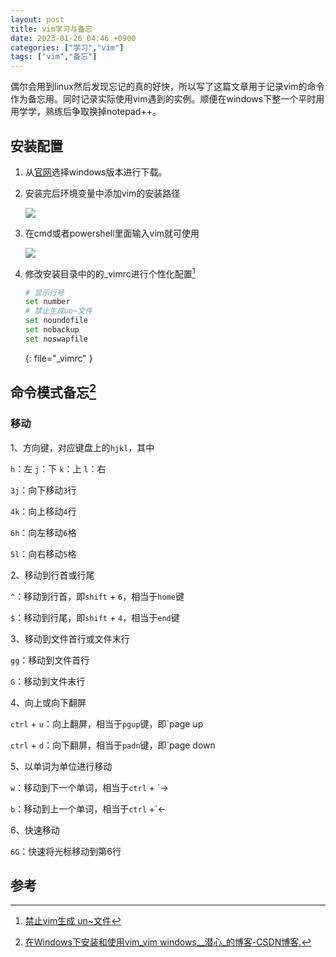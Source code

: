 ```yaml
---
layout: post
title: vim学习与备忘
date: 2023-01-26 04:46 +0900
categories: ["学习","vim"]
tags: ["vim","备忘"]
---
```


偶尔会用到linux然后发现忘记的真的好快，所以写了这篇文章用于记录vim的命令作为备忘用。同时记录实际使用vim遇到的实例。顺便在windows下整一个平时用用学学，熟练后争取换掉notepad++。

## 安装配置

1. 从[官网](https://www.vim.org/download.php)选择windows版本进行下载。

2. 安装完后环境变量中添加vim的安装路径

   ![](https://vip2.loli.io/2023/01/26/jN4TznWSsD8cyZL.png)

3. 在cmd或者powershell里面输入vim就可使用

   ![](https://vip2.loli.io/2023/01/26/omctgRuhwXIv7WE.png)

4. 修改安装目录中的的_vimrc进行个性化配置[^vim_config]


   ```bash
   # 显示行号
   set number
   # 禁止生成un~文件
   set noundofile
   set nobackup
   set noswapfile
   ```
   {: file="_vimrc" }


## 命令模式备忘[^install]

### 移动

1、方向键，对应键盘上的`hjkl`，其中

`h`：左	`j`：下	`k`：上	`l`：右

`3j`：向下移动`3`行

`4k`：向上移动`4`行

`6h`：向左移动`6`格

`5l`：向右移动`5`格

2、移动到行首或行尾

`^`：移动到行首，即`shift` + `6`，相当于`home`键

`$`：移动到行尾，即`shift` + `4`，相当于`end`键

3、移动到文件首行或文件末行

`gg`：移动到文件首行

`G`：移动到文件末行

4、向上或向下翻屏

`ctrl` + `u`：向上翻屏，相当于`pgup`键，即`page up

`ctrl` + `d`：向下翻屏，相当于`padn`键，即`page down

5、以单词为单位进行移动

`w`：移动到下一个单词，相当于`ctrl` + `→

`b`：移动到上一个单词，相当于`ctrl` +`←

6、快速移动

`6G`：快速将光标移动到第6行

## 参考

[^vim_config]: [禁止vim生成 un~文件](https://www.jianshu.com/p/5de863537d99)

[^install]: [在Windows下安装和使用vim_vim windows__潜心_的博客-CSDN博客.](https://blog.csdn.net/mrzry1024/article/details/126189352) 
